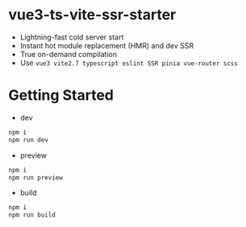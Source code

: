 # vue3-ts-vite-ssr-starter

- Lightning-fast cold server start
- Instant hot module replacement (HMR) and dev SSR
- True on-demand compilation
- Use `vue3 vite2.7 typescript eslint SSR pinia vue-router scss`

# Getting Started

- dev

```bash
npm i
npm run dev
```

- preview

```bash
npm i
npm run preview
```

- build

```bash
npm i
npm run build
```
